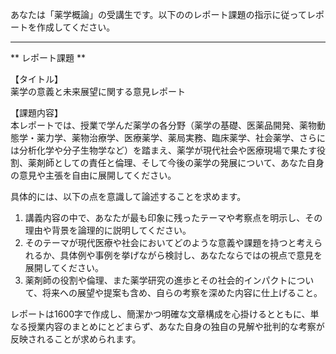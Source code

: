 あなたは「薬学概論」の受講生です。以下ののレポート課題の指示に従ってレポートを作成してください。

---------------------------------------
** レポート課題 **

【タイトル】  
薬学の意義と未来展望に関する意見レポート

【課題内容】  
本レポートでは、授業で学んだ薬学の各分野（薬学の基礎、医薬品開発、薬物動態学・薬力学、薬物治療学、医療薬学、薬局実務、臨床薬学、社会薬学、さらには分析化学や分子生物学など）を踏まえ、薬学が現代社会や医療現場で果たす役割、薬剤師としての責任と倫理、そして今後の薬学の発展について、あなた自身の意見や主張を自由に展開してください。  

具体的には、以下の点を意識して論述することを求めます。  
1. 講義内容の中で、あなたが最も印象に残ったテーマや考察点を明示し、その理由や背景を論理的に説明してください。  
2. そのテーマが現代医療や社会においてどのような意義や課題を持つと考えられるか、具体例や事例を挙げながら検討し、あなたならではの視点で意見を展開してください。  
3. 薬剤師の役割や倫理、また薬学研究の進歩とその社会的インパクトについて、将来への展望や提案も含め、自らの考察を深めた内容に仕上げること。  

レポートは1600字で作成し、簡潔かつ明確な文章構成を心掛けるとともに、単なる授業内容のまとめにとどまらず、あなた自身の独自の見解や批判的な考察が反映されることが求められます。